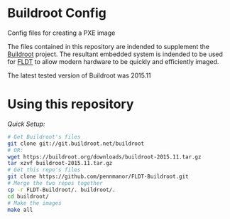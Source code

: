 # Buildroot Config 

Config files for creating a PXE image

The files contained in this repository are indended to supplement the [Buildroot](http://www.buildroot.org/) project.
The resultant embedded system is indended to be used for [FLDT](https://github.com/pennmanor/FLDT) to allow modern hardware to be quickly and efficiently imaged.

The latest tested version of Buildroot was 2015.11

# Using this repository

*Quick Setup:*

```bash
# Get Buildroot's files
git clone git://git.buildroot.net/buildroot
# OR:
wget https://buildroot.org/downloads/buildroot-2015.11.tar.gz
tar xzvf buildroot-2015.11.tar.gz
# Get this repo's files
git clone https://github.com/pennmanor/FLDT-Buildroot.git
# Merge the two repos together
cp -r FLDT-Buildroot/. buildroot/.
cd buildroot/
# Make the images
make all
```

